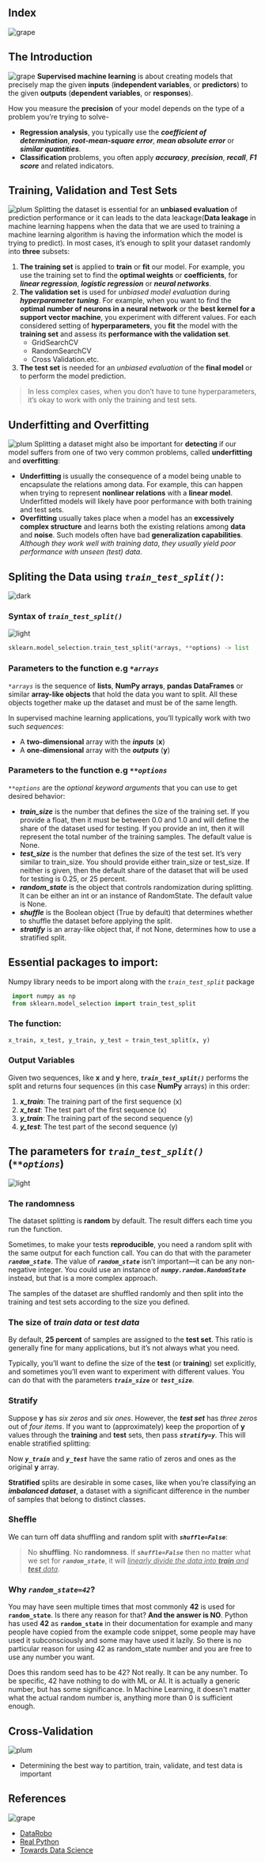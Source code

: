 ## Index
![grape](https://user-images.githubusercontent.com/12748752/126882595-d1f5449e-14bb-4ab3-809c-292caf0858a1.png)
## The Introduction
![grape](https://user-images.githubusercontent.com/12748752/126882595-d1f5449e-14bb-4ab3-809c-292caf0858a1.png)
**Supervised machine learning** is about creating models that precisely map the given **inputs** (**independent variables**, or **predictors**) to the given **outputs** (**dependent variables**, or **responses**).

How you measure the **precision** of your model depends on the type of a problem you’re trying to solve- 
  * **Regression analysis**, you typically use the **_coefficient of determination_**, **_root-mean-square error_**, **_mean absolute error_** or **_similar quantities_**. 
  * **Classification** problems, you often apply **_accuracy_**, **_precision_**, **_recall_**, **_F1 score_** and related indicators.

## Training, Validation and Test Sets
![plum](https://user-images.githubusercontent.com/12748752/126882596-b9ba4645-7001-435e-9a3c-d4416a2543c1.png)
Splitting the dataset is essential for an **unbiased evaluation** of prediction performance or it can leads to the data leackage(**Data leakage** in machine learning happens when the data that we are used to training a machine learning algorithm is having the information which the model is trying to predict). In most cases, it’s enough to split your dataset randomly into **three** subsets:
1) **The training set** is applied to **train** or **fit** our model. For example, you use the training set to find the **optimal weights** or **coefficients**, for **_linear regression_**, **_logistic regression_** or **_neural networks_**.
2) **The validation set** is used for _unbiased model evaluation_ during **_hyperparameter tuning_**. For example, when you want to find the **optimal number of neurons in a neural network** or the **best kernel for a support vector machine**, you experiment with different values. For each considered setting of **hyperparameters**, you **fit** the model with the **training set** and assess its **performance with the validation set**.
   * GridSearchCV
   * RandomSearchCV
   * Cross Validation.etc.
3) **The test set** is needed for an _unbiased evaluation_ of the **final model** or to perform the model prediction.

> In less complex cases, when you don’t have to tune hyperparameters, it’s okay to work with only the training and test sets.

## Underfitting and Overfitting
![plum](https://user-images.githubusercontent.com/12748752/126882596-b9ba4645-7001-435e-9a3c-d4416a2543c1.png)
Splitting a dataset might also be important for **detecting** if our model suffers from one of two very common problems, called **underfitting** and **overfitting**:
* **Underfitting** is usually the consequence of a model being unable to encapsulate the relations among data. For example, this can happen when trying to represent **nonlinear relations** with a **linear model**. Underfitted models will likely have poor performance with both training and test sets.
* **Overfitting** usually takes place when a model has an **excessively complex structure** and learns both the existing relations among **data** and **noise**. Such models often have bad **generalization capabilities**. _Although they work well with training data_, _they usually yield poor performance with unseen (test) data_.


## Spliting the Data using _`train_test_split()`_:
![dark](https://user-images.githubusercontent.com/12748752/126882595-d1f5449e-14bb-4ab3-809c-292caf0858a1.png)

### Syntax of _`train_test_split()`_
![light](https://user-images.githubusercontent.com/12748752/126882596-b9ba4645-7001-435e-9a3c-d4416a2543c1.png)

```Python
sklearn.model_selection.train_test_split(*arrays, **options) -> list
```

### Parameters to the function e.g _`*arrays`_
_`*arrays`_ is the sequence of **lists**, **NumPy arrays**, **pandas DataFrames** or similar **array-like objects** that hold the data you want to split. All these objects together make up the dataset and must be of the same length.

In supervised machine learning applications, you’ll typically work with two such _sequences_:
* A **two-dimensional** array with the **_inputs_** (**x**)
* A **one-dimensional** array with the **_outputs_** (**y**)

### Parameters to the function e.g _`**options`_
_`**options`_ are the _optional keyword arguments_ that you can use to get desired behavior:
* **_train_size_** is the number that defines the size of the training set. If you provide a float, then it must be between 0.0 and 1.0 and will define the share of the dataset used for testing. If you provide an int, then it will represent the total number of the training samples. The default value is None.
* **_test_size_** is the number that defines the size of the test set. It’s very similar to train_size. You should provide either train_size or test_size. If neither is given, then the default share of the dataset that will be used for testing is 0.25, or 25 percent.
* **_random_state_** is the object that controls randomization during splitting. It can be either an int or an instance of RandomState. The default value is None.
* **_shuffle_** is the Boolean object (True by default) that determines whether to shuffle the dataset before applying the split.
* **_stratify_** is an array-like object that, if not None, determines how to use a stratified split.


## Essential packages to import:
Numpy library needs to be import along with the  _`train_test_split`_ package
```Python
 import numpy as np
 from sklearn.model_selection import train_test_split
```
### The function:
```Python 
x_train, x_test, y_train, y_test = train_test_split(x, y)
```
### Output Variables
Given two sequences, like **x** and **y** here, ***`train_test_split()`*** performs the split and returns four sequences (in this case **NumPy** arrays) in this order:

1) **_x_train_**: The training part of the first sequence (x)
2) **_x_test_**: The test part of the first sequence (x)
3) **_y_train_**: The training part of the second sequence (y)
4) **_y_test_**: The test part of the second sequence (y)

## The parameters for _`train_test_split()`_ (_`**options`_)
![light](https://user-images.githubusercontent.com/12748752/126882596-b9ba4645-7001-435e-9a3c-d4416a2543c1.png)

### The randomness
The dataset splitting is **random** by default. The result differs each time you run the function.

Sometimes, to make your tests **reproducible**, you need a random split with the same output for each function call. You can do that with the parameter **_`random_state`_**. The value of **_`random_state`_** isn’t important—it can be any non-negative integer. You could use an instance of **_`numpy.random.RandomState`_** instead, but that is a more complex approach.

The samples of the dataset are shuffled randomly and then split into the training and test sets according to the size you defined.

### The size of _train data_ or _test data_
By default, **25 percent** of samples are assigned to the **test set**. This ratio is generally fine for many applications, but it’s not always what you need.

Typically, you’ll want to define the size of the **test** (or **training**) set explicitly, and sometimes you’ll even want to experiment with different values. You can do that with the parameters **_`train_size`_** or **_`test_size`_**.

### Stratify
Suppose **y** has _six zeros_ and _six ones_. However, the _**test set**_ has _three zeros_ out of _four items_. If you want to (approximately) keep the proportion of **y** values through the **training** and **test** sets, then pass **_`stratify=y`_**. This will enable stratified splitting:

Now **_`y_train`_** and **_`y_test`_** have the same ratio of zeros and ones as the original **y** array.

**Stratified** splits are desirable in some cases, like when you’re classifying an **_imbalanced dataset_**, a dataset with a significant difference in the number of samples that belong to distinct classes.

### Sheffle
We can turn off data shuffling and random split with **_`shuffle=False`_**:  
> No **shuffling**. No **randomness**. If **_`shuffle=False`_** then no matter what we set for **_`random_state`_**, it will <ins><i>linearly divide the data into **train** and **test** data</i></ins>.

### Why _`random_state=42`_?
You may have seen multiple times that most commonly **42** is used for **`random_state`**. Is there any reason for that? **And the answer is NO**. Python has used **42** as **`random_state`** in their documentation for example and many people have copied from the example code snippet, some people may have used it subconsciously and some may have used it lazily. So there is no particular reason for using 42 as random_state number and you are free to use any number you want.

Does this random seed has to be 42? Not really. It can be any number. To be specific, 42 have nothing to do with ML or AI. It is actually a generic number, but has some significance. In Machine Learning, it doesn't matter what the actual random number is, anything more than 0 is sufficient enough.



## Cross-Validation
![plum](https://user-images.githubusercontent.com/12748752/126882596-b9ba4645-7001-435e-9a3c-d4416a2543c1.png)
* Determining the best way to partition, train, validate, and test data is important





## References
![grape](https://user-images.githubusercontent.com/12748752/126882595-d1f5449e-14bb-4ab3-809c-292caf0858a1.png)
* [DataRobo](https://www.datarobot.com/wiki/)
* [Real Python](https://realpython.com/train-test-split-python-data/)
* [Towards Data Science](https://towardsdatascience.com/understanding-train-test-split-scikit-learn-python-ea676d5e3d1)

